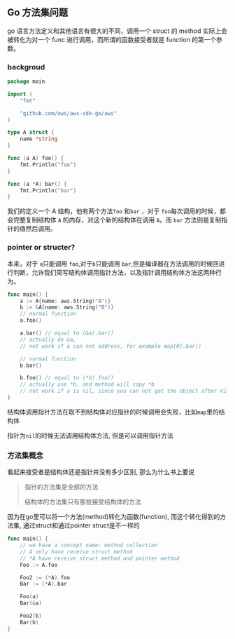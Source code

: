 ## Go 方法集问题 

go 语言方法定义和其他语言有很大的不同，调用一个 struct 的 method 实际上会被转化为对一个 func 进行调用，而所谓的函数接受者就是 function 的第一个参数。

### backgroud

```go
package main

import (
    "fmt"

    "github.com/aws/aws-sdk-go/aws"
)

type A struct {
    name *string
}

func (a A) foo() {
	fmt.Println("foo")
}

func (a *A) bar() {
	fmt.Println("bar")
}
```

我们的定义一个 A 结构，他有两个方法`foo` 和`bar` ，对于 `foo`每次调用的时候，都会完整复制结构体 `A` 的内存，对这个新的结构体在调用 `A`。而 `bar` 方法则是复制指针的值然后调用。

### pointer or structer?

本来，对于 `a`只能调用 `foo`,对于`b`只能调用 `bar`,但是编译器在方法调用的时候回进行判断，允许我们简写结构体调用指针方法，以及指针调用结构体方法这两种行为。

```go
func main() {
	a := A{name: aws.String("A")}
	b := &A{name: aws.String("B")}
	// normal function
	a.foo()

	a.bar() // equal to (&a).bar()
	// actually do &a,
	// not work if a can not address, for example map[0].bar()

	// normal function
	b.bar()

	b.foo() // equal to (*b).foo()
	// actually use *b, and method will copy *b
	// not work if a is nil, since you can not got the object after nil
}
```

结构体调用指针方法在取不到结构体对应指针的时候调用会失败，比如`map`里的结构体

指针为`nil`的时候无法调用结构体方法, 但是可以调用指针方法

### 方法集概念

看起来接受者是结构体还是指针并没有多少区别, 那么为什么书上要说

> 指针的方法集是全部的方法
>
> 结构体的方法集只有那些接受结构体的方法

因为在go里可以将一个方法(method)转化为函数(function), 而这个转化得到的方法集, 通过struct和通过pointer struct是不一样的

```go
func main() {
    // we have a concept name: method collection
	// A only have receive struct method
	// *A have receive struct method and pointer method
	Foo := A.foo

	Foo2 := (*A).foo
	Bar := (*A).bar

	Foo(a)
	Bar(&a)

	Foo2(b)
	Bar(b)
}
```
